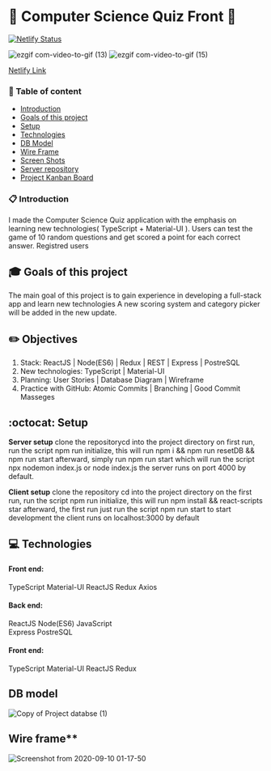 # :rocket: Computer Science Quiz Front :satellite:

[![Netlify Status](https://api.netlify.com/api/v1/badges/b942ebe7-0e49-47c5-b84c-59aa49768789/deploy-status)](https://app.netlify.com/sites/cool-trivia-quizer/deploys)

 

![ezgif com-video-to-gif (13)](https://user-images.githubusercontent.com/66206483/94065912-0834ab00-fdec-11ea-909d-abc7ba45d04e.gif)
![ezgif com-video-to-gif (15)](https://user-images.githubusercontent.com/66206483/94067843-b6d9eb00-fdee-11ea-8d55-4ddd19dfd931.gif)
   

[Netlify Link](https://cool-trivia-quizer.netlify.app/)

### :pushpin: Table of content

- [Introduction](#Introduction)
- [Goals of this project](#Goals-of-this-project)
- [Setup](#Setup)
- [Technologies](#Technologies)
- [DB Model](#DB-model)
- [Wire Frame](#Wire-frame)
- [Screen Shots](#Screen-shots)
- [Server repository](https://github.com/mayallzObject/cool-trivia-back)
- [Project Kanban Board](https://github.com/mayallzObject/cool-trivia-front/projects/1)

### :clipboard: Introduction

   I made the Computer Science Quiz application with the emphasis on learning new technologies( TypeScript + Material-UI ).
   Users can test the game of 10 random questions and get scored a point for each correct answer. Registred users   
   

## :mortar_board: Goals of this project

   The main goal of this project is to gain experience in developing a full-stack app and learn new technologies
   A new scoring system and category picker will be added in the new update.

## :pencil2: Objectives

1. Stack:
    ReactJS | Node(ES6) | Redux | REST | Express | PostreSQL
2. New technologies:
    TypeScript | Material-UI
3. Planning:
    User Stories | Database Diagram | Wireframe
4. Practice with GitHub:
    Atomic Commits | Branching | Good Commit Masseges


## :octocat: Setup

**Server setup**
clone the repositorycd into the project directory
on first run, run the script npm run initialize, this will run npm i && npm run resetDB && npm run start
afterward, simply run npm run start which will run the script npx nodemon index.js or node index.js
the server runs on port 4000 by default.

**Client setup**
clone the repository
cd into the project directory
on the first run, run the script npm run initialize, this will run npm install && react-scripts
star afterward, the first run just run the script npm run start to start development
the client runs on localhost:3000 by default

## :computer: Technologies

#### Front end:
 TypeScript 
 Material-UI
 ReactJS
 Redux
 Axios
 

#### Back end: 
 ReactJS 
 Node(ES6) 
 JavaScript  
 Express 
 PostreSQL



#### Front end:
 TypeScript 
 Material-UI
 ReactJS
 Redux


## DB model

![Copy of Project databse  (1)](https://user-images.githubusercontent.com/66206483/92661749-934a7700-f2fd-11ea-8a86-2d8be33fe21b.png)

## Wire frame\*\*

![Screenshot from 2020-09-10 01-17-50](https://user-images.githubusercontent.com/66206483/92664147-816bd280-f303-11ea-82bb-0b90c98ebaa3.png)
